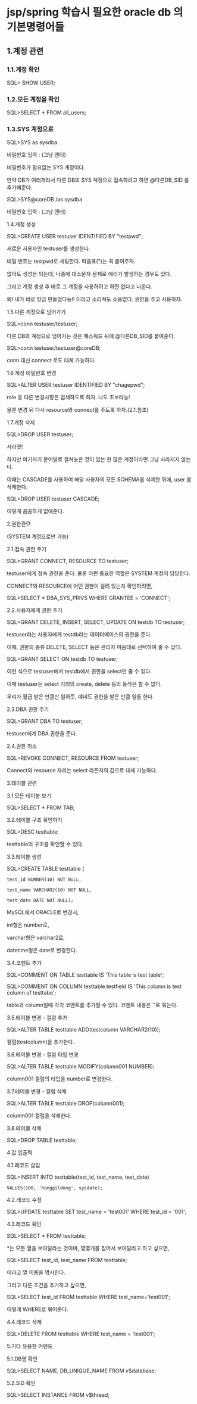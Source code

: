 # jsp/spring 학습시 필요한 oracle db 의 기본명령어들


## 1.계정 관련
### 1.1.계정 확인

SQL> SHOW USER;


### 1.2.모든 계정을 확인
SQL>SELECT * FROM all_users;

### 1.3.SYS 계정으로
SQL>SYS as sysdba

비밀번호 입력 : (그냥 엔터)



비밀번호가 필요없는 SYS 계정이다.



만약 DB가 여러개라서 다른 DB의 SYS 계정으로 접속하려고 하면 @다른DB_SID 를 추가해준다.

SQL>SYS@coreDB /as sysdba

비밀번호 입력 : (그냥 엔터)





1.4.계정 생성

SQL>CREATE USER testuser IDENTIFIED BY "testpwd";



새로운 사용자인 testuser를 생성한다.

비밀 번호는 testpwd로 세팅한다. 따옴표(")는 꼭 붙여주자. 

없어도 생성은 되는데, 나중에 대소문자 문제로 에러가 발생하는 경우도 있다.



그리고 계정 생성 후 바로 그 계정을 사용하려고 하면 없다고 나온다.

왜! 내가 바로 방금 만들었다능!! 이라고 소리쳐도 소용없다. 권한을 주고 사용하자.





1.5.다른 계정으로 넘어가기

SQL>conn testuser/testuser;



다른 DB의 계정으로 넘어가는 것은 패스워드 뒤에 @다른DB_SID를 붙여준다.



SQL>conn testuser/testuser@coreDB;



conn 대신 connect 로도 대체 가능하다.





1.6.계정 비밀번호 변경

SQL>ALTER USER testuser IDENTIFIED BY "chagepwd";



role 등 다른 변경사항은 검색하도록 하자. 나도 초보라능!

물론 변경 뒤 다시 resource와 connect를 주도록 하자.(2.1.참조)





1.7.계정 삭제

SQL>DROP USER testuser;



사라졋!

하지만 여기저기 문어발로 걸쳐놓은 것이 있는 한 많은 계정이라면 그냥 사라지지 않는다.

이때는 CASCADE를 사용하여 해당 사용자의 모든 SCHEMA를 삭제한 뒤에, user 를 삭제한다.



SQL>DROP USER testuser CASCADE;



이렇게 꼼꼼하게 없애준다.







2.권한관련

(SYSTEM 계정으로만 가능)



2.1.접속 권한 주기

SQL>GRANT CONNECT, RESOURCE TO testuser;



testuser에게 접속 권한을 준다. 물론 이런 중요한 역할은 SYSTEM 계정이 담당한다.

CONNECT와 RESOURCE에 어떤 권한이 걸려 있는지 확인하려면,



SQL>SELECT * DBA_SYS_PRIVS WHERE GRANTEE = 'CONNECT';





2.2.사용자에게 권한 주기

SQL>GRANT DELETE, INSERT, SELECT, UPDATE ON testdb TO testuser;



testuser라는 사용자에게 testdb라는 데이터베이스의 권한을 준다.

이때, 권한의 종류 DELETE, SELECT 등은 관리자 마음대로 선택하여 줄 수 있다.



SQL>GRANT SELECT ON testdb TO testuser;



이런 식으로 testuser에서 testdb에서 권한을 select만 줄 수 있다.

이때 testuser는 select 이외의 create, delete 등의 동작은 할 수 없다.

우리가 월급 받은 만큼만 일하듯, 얘네도 권한을 받은 만큼 일을 한다.





2.3.DBA 권한 주기

SQL>GRANT DBA TO testuser;



testuser에게 DBA 권한을 준다.





2.4.권한 취소

SQL>REVOKE CONNECT, RESOURCE FROM testuser;



Connect와 resource 자리는 select 라든지의 값으로 대체 가능하다.







3.테이블 관련



3.1.모든 테이블 보기

SQL>SELECT * FROM TAB;





3.2.테이블 구조 확인하기

SQL>DESC testtable;



testtable의 구조를 확인할 수 있다.





3.3.테이블 생성

SQL>CREATE TABLE testtable (

    test_id NUMBER(10) NOT NULL,

    test_name VARCHAR2(10) NOT NULL,

    test_date DATE NOT NULL);



MySQL에서 ORACLE로 변경시,

int형은 number로,

varchar형은 varchar2로,

datetime형은 date로 변경한다.





3.4.코멘트 추가

SQL>COMMENT ON TABLE testtable IS 'This table is test table';

SQL>COMMENT ON COLUMN testtable.testfield IS 'This column is test column of testtabe';



table과 column일때 각각 코멘트를 추가할 수 있다. 코멘트 내용은 ''로 묶는다.





3.5.테이블 변경 - 컬럼 추가

SQL>ALTER TABLE testtable ADD(testcolumn VARCHAR2(10));



컬럼(testcolumn)을 추가한다.





3.6.테이블 변경 - 컬럼 타입 변경

SQL>ALTER TABLE testtable MODIFY(column001 NUMBER);



column001 컬럼의 타입을 number로 변경한다.





3.7.테이블 변경 - 컬럼 삭제

SQL>ALTER TABLE testtable DROP(column001);



column001 컬럼을 삭제한다.





3.8.테이블 삭제

SQL>DROP TABLE testtable;







4.값 입출력



4.1.레코드 삽입

SQL>INSERT INTO testtable(test_id, test_name, test_date)

    VALUES(100, 'honggildong', sysdate);





4.2.레코드 수정

SQL>UPDATE testtable SET test_name = 'test001' WHERE test_id = '001';





4.3.레코드 확인

SQL>SELECT * FROM testtable;



*는 모든 열을 보여달라는 것이며, 몇몇개를 집어서 보여달라고 하고 싶으면,



SQL>SELECT test_id, test_name FROM testtable;



이라고 열 이름을 명시한다.

그리고 다른 조건을 추가하고 싶으면,



SQL>SELECT test_id FROM testtable WHERE test_name='test001';



이렇게 WHERE로 묶어준다.





4.4.레코드 삭제

SQL>DELETE FROM testtable WHERE test_name = 'test001';







5.기타 유용한 커맨드



5.1.DB명 확인

SQL>SELECT NAME, DB_UNIQUE_NAME FROM v$database;





5.2.SID 확인

SQL>SELECT INSTANCE FROM v$thread;
